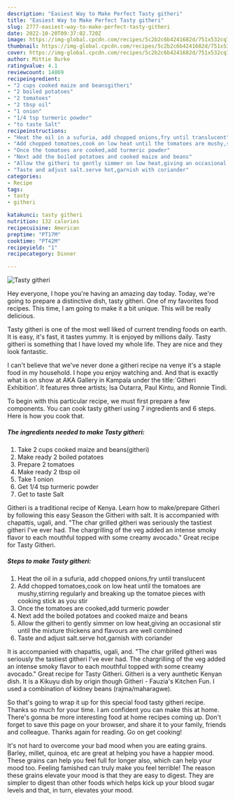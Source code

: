 ```yaml
---
description: "Easiest Way to Make Perfect Tasty githeri"
title: "Easiest Way to Make Perfect Tasty githeri"
slug: 2777-easiest-way-to-make-perfect-tasty-githeri
date: 2022-10-20T09:37:02.720Z
image: https://img-global.cpcdn.com/recipes/5c2b2c6b4241682d/751x532cq70/tasty-githeri-recipe-main-photo.jpg
thumbnail: https://img-global.cpcdn.com/recipes/5c2b2c6b4241682d/751x532cq70/tasty-githeri-recipe-main-photo.jpg
cover: https://img-global.cpcdn.com/recipes/5c2b2c6b4241682d/751x532cq70/tasty-githeri-recipe-main-photo.jpg
author: Mittie Burke
ratingvalue: 4.1
reviewcount: 14869
recipeingredient:
- "2 cups cooked maize and beansgitheri"
- "2 boiled potatoes"
- "2 tomatoes"
- "2 tbsp oil"
- "1 onion"
- "1/4 tsp turmeric powder"
- "to taste Salt"
recipeinstructions:
- "Heat the oil in a sufuria, add chopped onions,fry until translucent"
- "Add chopped tomatoes,cook on low heat until the tomatoes are mushy,stirring regularly and breaking up the tomatoe pieces with cooking stick as you stir"
- "Once the tomatoes are cooked,add turmeric powder"
- "Next add the boiled potatoes and cooked maize and beans"
- "Allow the githeri to gently simmer on low heat,giving an occasional stir until the mixture thickens and flavours are well combined"
- "Taste and adjust salt.serve hot,garnish with coriander"
categories:
- Recipe
tags:
- tasty
- githeri

katakunci: tasty githeri 
nutrition: 132 calories
recipecuisine: American
preptime: "PT17M"
cooktime: "PT42M"
recipeyield: "1"
recipecategory: Dinner

---
```



![Tasty githeri](https://img-global.cpcdn.com/recipes/5c2b2c6b4241682d/751x532cq70/tasty-githeri-recipe-main-photo.jpg)

Hey everyone, I hope you're having an amazing day today. Today, we're going to prepare a distinctive dish, tasty githeri. One of my favorites food recipes. This time, I am going to make it a bit unique. This will be really delicious.

Tasty githeri is one of the most well liked of current trending foods on earth. It is easy, it's fast, it tastes yummy. It is enjoyed by millions daily. Tasty githeri is something that I have loved my whole life. They are nice and they look fantastic.

I can&#39;t believe that we&#39;ve never done a githeri recipe na venye it&#39;s a staple food in my household. I hope you enjoy watching and. And that is exactly what is on show at AKA Gallery in Kampala under the title:`Githeri Exhibition&#39;. It features three artists; Isa Outarra, Paul Kintu, and Ronnie Tindi.


To begin with this particular recipe, we must first prepare a few components. You can cook tasty githeri using 7 ingredients and 6 steps. Here is how you cook that.

<!--inarticleads1-->

##### The ingredients needed to make Tasty githeri:

1. Take 2 cups cooked maize and beans(githeri)
1. Make ready 2 boiled potatoes
1. Prepare 2 tomatoes
1. Make ready 2 tbsp oil
1. Take 1 onion
1. Get 1/4 tsp turmeric powder
1. Get to taste Salt


Githeri is a traditional recipe of Kenya. Learn how to make/prepare Githeri by following this easy Season the Githeri with salt. It is accompanied with chapattis, ugali, and. &#34;The char grilled githeri was seriously the tastiest githeri I&#39;ve ever had. The chargrilling of the veg added an intense smoky flavor to each mouthful topped with some creamy avocado.&#34; Great recipe for Tasty Githeri. 

<!--inarticleads2-->

##### Steps to make Tasty githeri:

1. Heat the oil in a sufuria, add chopped onions,fry until translucent
1. Add chopped tomatoes,cook on low heat until the tomatoes are mushy,stirring regularly and breaking up the tomatoe pieces with cooking stick as you stir
1. Once the tomatoes are cooked,add turmeric powder
1. Next add the boiled potatoes and cooked maize and beans
1. Allow the githeri to gently simmer on low heat,giving an occasional stir until the mixture thickens and flavours are well combined
1. Taste and adjust salt.serve hot,garnish with coriander


It is accompanied with chapattis, ugali, and. &#34;The char grilled githeri was seriously the tastiest githeri I&#39;ve ever had. The chargrilling of the veg added an intense smoky flavor to each mouthful topped with some creamy avocado.&#34; Great recipe for Tasty Githeri. Githeri is a very aunthetic Kenyan dish. It is a Kikuyu dish by origin though Githeri - Fauzia&#39;s Kitchen Fun. I used a combination of kidney beans (rajma/maharagwe). 

So that's going to wrap it up for this special food tasty githeri recipe. Thanks so much for your time. I am confident you can make this at home. There's gonna be more interesting food at home recipes coming up. Don't forget to save this page on your browser, and share it to your family, friends and colleague. Thanks again for reading. Go on get cooking!

It's not hard to overcome your bad mood when you are eating grains. Barley, millet, quinoa, etc are great at helping you have a happier mood. These grains can help you feel full for longer also, which can help your mood too. Feeling famished can truly make you feel terrible! The reason these grains elevate your mood is that they are easy to digest. They are simpler to digest than other foods which helps kick up your blood sugar levels and that, in turn, elevates your mood.
